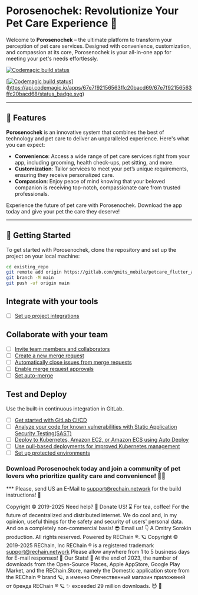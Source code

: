 # Porosenochek: Revolutionize Your Pet Care Experience 🐾

Welcome to **Porosenochek** – the ultimate platform to transform your perception of pet care services. Designed with convenience, customization, and compassion at its core, Porosenochek is your all-in-one app for meeting your pet's needs effortlessly.

[![Codemagic build status](https://api.codemagic.io/apps/67e7f92156563ffc20bacd69/67e7f92156563ffc20bacd68/status_badge.svg)](https://codemagic.io/app/67e7f92156563ffc20bacd69/67e7f92156563ffc20bacd68/latest_build)

[[![Codemagic build status](https://api.codemagic.io/apps/67699f2be3f294cdcf27bb21/67699f2be3f294cdcf27bb20/status_badge.svg)](https://codemagic.io/app/67699f2be3f294cdcf27bb21/67699f2be3f294cdcf27bb20/latest_build)](https://api.codemagic.io/apps/67e7f92156563ffc20bacd69/67e7f92156563ffc20bacd68/status_badge.svg)

---

## 🌟 Features

**Porosenochek** is an innovative system that combines the best of technology and pet care to deliver an unparalleled experience. Here's what you can expect:

- **Convenience**: Access a wide range of pet care services right from your app, including grooming, health check-ups, pet sitting, and more.
- **Customization**: Tailor services to meet your pet’s unique requirements, ensuring they receive personalized care.
- **Compassion**: Enjoy peace of mind knowing that your beloved companion is receiving top-notch, compassionate care from trusted professionals.

Experience the future of pet care with Porosenochek. Download the app today and give your pet the care they deserve!

---

## 🚀 Getting Started

To get started with Porosenochek, clone the repository and set up the project on your local machine:

```bash
cd existing_repo
git remote add origin https://gitlab.com/gmits_mobile/petcare_flutter_app.git
git branch -M main
git push -uf origin main

```

## Integrate with your tools

- [ ] [Set up project integrations](https://gitlab.com/gmits_mobile/petcare_flutter_app/-/settings/integrations)

## Collaborate with your team

- [ ] [Invite team members and collaborators](https://docs.gitlab.com/ee/user/project/members/)
- [ ] [Create a new merge request](https://docs.gitlab.com/ee/user/project/merge_requests/creating_merge_requests.html)
- [ ] [Automatically close issues from merge requests](https://docs.gitlab.com/ee/user/project/issues/managing_issues.html#closing-issues-automatically)
- [ ] [Enable merge request approvals](https://docs.gitlab.com/ee/user/project/merge_requests/approvals/)
- [ ] [Set auto-merge](https://docs.gitlab.com/ee/user/project/merge_requests/merge_when_pipeline_succeeds.html)

## Test and Deploy

Use the built-in continuous integration in GitLab.

- [ ] [Get started with GitLab CI/CD](https://docs.gitlab.com/ee/ci/quick_start/index.html)
- [ ] [Analyze your code for known vulnerabilities with Static Application Security Testing(SAST)](https://docs.gitlab.com/ee/user/application_security/sast/)
- [ ] [Deploy to Kubernetes, Amazon EC2, or Amazon ECS using Auto Deploy](https://docs.gitlab.com/ee/topics/autodevops/requirements.html)
- [ ] [Use pull-based deployments for improved Kubernetes management](https://docs.gitlab.com/ee/user/clusters/agent/)
- [ ] [Set up protected environments](https://docs.gitlab.com/ee/ci/environments/protected_environments.html)

### Download Porosenochek today and join a community of pet lovers who prioritize quality care and convenience! 🐶🐱

*** Please, send US an E-Mail to support@rechain.network for the build instructions! 👻

Copyright © 2019-2025 Need help? 🤔 Donate US! ⌛️ For tea, coffee! For the future of decentralized and distributed internet. We do cool and, in my opinion, useful things for the safety and security of users' personal data. And on a completely non-commercial basis! 😎 Email us! 👇 A Dmitry Sorokin production. All rights reserved. Powered by REChain ®️. 🪐 Copyright © 2019-2025 REChain, Inc REChain ® is a registered trademark support@rechain.network Please allow anywhere from 1 to 5 business days for E-mail responses! 💌 Our Stats! 👀 At the end of 2023, the number of downloads from the Open-Source Places, Apple AppStore, Google Play Market, and the REChain.Store, namely the Domestic application store from the REChain ®️ brand 🪐, а именно Отечественный магазин приложений от бренда REChain ®️ 🪐 ✨ exceeded 29 million downloads. 😈 👀
